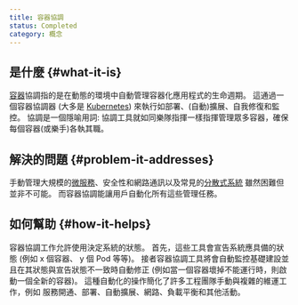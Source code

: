```yaml
---
title: 容器協調
status: Completed
category: 概念
---
```


## 是什麼 {#what-it-is}

[容器](/zh-tw/container/)協調指的是在動態的環境中自動管理容器化應用程式的生命週期。
這通過一個容器協調器 (大多是 [Kubernetes](/zh-tw/kubernetes)) 來執行如部署、(自動)擴展、自我修復和監控。
協調是一個隱喻用詞:
協調工具就如同樂隊指揮一樣指揮管理眾多容器，確保每個容器(或樂手)各執其職。

## 解決的問題 {#problem-it-addresses}

手動管理大規模的[微服務](/zh-tw/microservices)、安全性和網路通訊以及常見的[分散式系統](/zh-tw/distributed-systems)
雖然困難但並非不可能。
而容器協調能讓用戶自動化所有這些管理任務。

## 如何幫助 {#how-it-helps}

容器協調工作允許使用決定系統的狀態。
首先，這些工具會宣告系統應具備的狀態 (例如 x 個容器、 y 個 Pod 等等)。
接者容器協調工具將會自動監控基礎建設並且在其狀態與宣告狀態不一致時自動修正 (例如當一個容器壞掉不能運行時，則啟動一個全新的容器)。
這種自動化的操作簡化了許多工程團隊手動與複雜的維運工作，例如 服務開通、部署、自動擴展、網路、負載平衡和其他活動。
